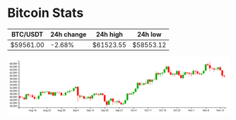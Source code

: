 # Bitcoin Stats

BTC/USDT|24h change|24h high|24h low|
|---|---|---|---|
|$59561.00|-2.68%|$61523.55|$58553.12|

<img src="./chart.svg">
